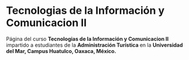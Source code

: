 # Tecnologias de la Información y Comunicacion II

Página del curso <b>Tecnologias de la Información y Comunicacion II</b> impartido a estudiantes de la <b>Administración Turística </b> en la <b>Universidad del Mar, Campus Huatulco, Oaxaca, México.</b>    
